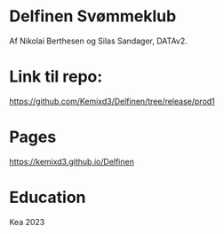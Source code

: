 # Delfinen Svømmeklub

Af Nikolai Berthesen og Silas Sandager, DATAv2.

# Link til repo:

https://github.com/Kemixd3/Delfinen/tree/release/prod1

# Pages

https://kemixd3.github.io/Delfinen

# Education

Kea 2023
